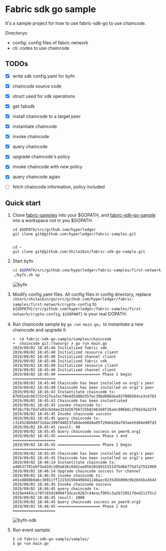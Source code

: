 Fabric sdk go sample
==========

It's a sample project for how to use fabric-sdk-go to use chaincode.

Directorys:

- config: config files of fabric network
- cli: codes to use chaincode

## TODOs

- [x] write sdk config.yaml for byfn
- [x] chaincode source code
- [x] struct used for sdk operations
- [x] get fabsdk
- [x] install chaincode to a target peer
- [x] instantiate chaincode
- [x] invoke chaincode
- [x] query chaincode
- [x] upgrade chaincode's policy
- [x] invoke chaincode with new policy
- [x] query chaincode agian
- [ ] fetch chaincode information, policy included


## Quick start

1. Clone [fabric-samples](https://github.com/hyperledger/fabric-samples) into
 your $GOPATH, and [fabric-sdk-go-sample](https://github.com/Shitaibin/fabric-sdk-go-sample) into a workspace not in you $GOPATH.
    ```
    cd $GOPATH/src/github.com/hyperledger
    git clone git@github.com:hyperledger/fabric-samples.git
    
    
    cd ~
    git clone git@github.com:Shitaibin/fabric-sdk-go-sample.git
    ```
1. Start byfn

    ```bash
    cd $GOPATH/src/github.com/hyperledger/fabric-samples/first-network
    ./byfn.sh up
    
    ```
    ![byfn](./images/byfn.png)

1. Modify config.yaml files. All config files in config directory, 
replace `/Users/shitaibin/go/src/github.com/hyperledger/fabric-samples/first-network/crypto-config` to `${GOPATH}/src/github.com/hyperledger/fabric-samples/first-network/crypto-config`, `${GOPAHT}` is your real GOPATH.  
    
1. Run chaincode sample by `go run main.go`，to instantiate a new chaincode and
upgrade it. 

    ```
    ➜  cd fabric-sdk-go-sample/samples/chaincode
    ➜  chaincode git:(twoorg) ✗ go run main.go
    2019/09/02 18:45:40 Initialized fabric sdk
    2019/09/02 18:45:40 Initialized resource client
    2019/09/02 18:45:40 Initialized channel client
    2019/09/02 18:45:40 Initialized fabric sdk
    2019/09/02 18:45:40 Initialized resource client
    2019/09/02 18:45:40 Initialized channel client
    2019/09/02 18:45:40 =================== Phase 1 begin ===================
    2019/09/02 18:45:40 Chaincode has been installed on org1's peer
    2019/09/02 18:45:40 Chaincode has been installed on org2's peer
    2019/09/02 18:45:43 Instantitate chaincode tx: 87b91edc86725c427eafecf0edd5d88d35fec39bd808dea92700b594ce3c6702
    2019/09/02 18:45:43 Chaincode has been instantiated
    2019/09/02 18:45:45 invoke chaincode tx: 9f26cf9cf8afa93c6d4ae333d26766725b8246168f36a4c806b6c2f6b24a3274
    2019/09/02 18:45:45 Invoke chaincode success
    2019/09/02 18:45:45 query chaincode tx: c314524b9dd731dac399f44823fa6dee68d4a05f29deb26af83aee5d64e08fd3
    2019/09/02 18:45:45 result: 90
    2019/09/02 18:45:45 Query chaincode success on peer0.org1
    2019/09/02 18:45:45 =================== Phase 1 end ===================
    2019/09/02 18:45:45 =================== Phase 2 begin ===================
    2019/09/02 18:45:45 Chaincode has been installed on org1's peer
    2019/09/02 18:45:45 Chaincode has been installed on org2's peer
    2019/09/02 18:46:14 Instantitate chaincode tx: a40b37781ebf5e42dc209a036c6dd1ae0562018915251d7bd66775dfa7552969
    2019/09/02 18:46:14 Upgrade chaincode success for channel
    2019/09/02 18:46:45 invoke chaincode tx: e01ed860b0a6c38911ff1215d1594496841148aec023545b890c9b28d1ba3b43
    2019/09/02 18:46:45 Invoke chaincode success
    2019/09/02 18:46:45 query chaincode tx: b329e4443cc78f183d19084f3dcac6267c44eacf905c3a2b728517ded211f5c2
    2019/09/02 18:46:45 result: 1000
    2019/09/02 18:46:45 Query chaincode success on peer0.org2
    2019/09/02 18:46:45 =================== Phase 2 end ===================
    ```
    ![byfn-sdk](./images/byfn-sdk.png)

1. Run event sample:

    ```
    $ cd fabric-sdk-go-sample/samples/
    $ go run main.go
    ```